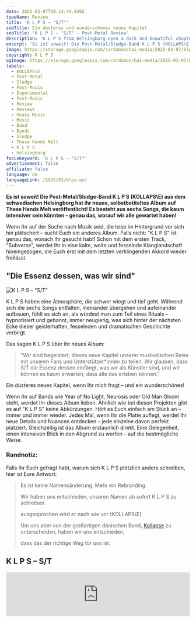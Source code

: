 ```yaml
---
date: 2025-03-07T10:14:44.649Z
typeName: Review
title: 'K L P S – "S/T"'
subTitle: Ein düsteres und wunderschönes neues Kapitel
seoTitle: 'K L P S – "S/T" – Post-Metal Review'
description: 'K L P S from Helsingborg open a dark and beautiful chapter with their self-titled new album. Listen to it right here and find out all about the record!'
excerpt: 'Es ist soweit! Die Post-Metal/Sludge-Band K L P S (KOLLAPS\E) aus dem schwedischen Helsingborg hat ihr neues, selbstbetiteltes Album auf These Hands Melt veröffentlicht! Es besteht aus sechs Songs, die kaum intensiver sein könnten – genau das, worauf wir alle gewartet haben!'
image: https://storage.googleapis.com/cardamonchai-media/2025-03-07/klps-soundsvegan-com-jpg-imagine-282828_423f3c_1024_768/640.webp
copyright: K L P S
ogImage: https://storage.googleapis.com/cardamonchai-media/2025-03-07/klps-soundsvegan-com-og-jpg-imagine-282828_4d4a47_1200_628/640.webp
labels:
  - KOLLAPS\E
  - Post-Metal
  - Sludge
  - Post-Music
  - Experimental
  - Post-Music
  - Review
  - Reviews
  - Heavy Music
  - Music
  - Band
  - Bands
  - Sludge
  - These Hands Melt
  - K L P S
  - Helsingborg
focusKeyword: 'K L P S – "S/T"'
advertisement: false
affiliate: false
language: de
languageLink: /2025/03/klps-en/
---
```


**Es ist soweit! Die Post-Metal/Sludge-Band K L P S (KOLLAPS\E) aus dem schwedischen Helsingborg hat ihr neues, selbstbetiteltes Album auf These Hands Melt veröffentlicht! Es besteht aus sechs Songs, die kaum intensiver sein könnten – genau das, worauf wir alle gewartet haben!**

Wenn Ihr auf der Suche nach Musik seid, die leise im Hintergrund vor sich hin plätschert – sucht Euch ein anderes Album. Falls nicht: "K L P S" ist genau das, wonach Ihr gesucht habt! Schon mit dem ersten Track, "Subverse", werdet Ihr in eine kalte, weite und fesselnde Klanglandschaft hineingezogen, die Euch erst mit dem letzten verklingenden Akkord wieder freilässt.

## "Die Essenz dessen, was wir sind"

![K L P S – "S/T"](https://storage.googleapis.com/cardamonchai-media/2025-03-07/klps-album-artwork-soundsvegan-com-jpg-imagine-787878_737373_1200_1200/640.webp 'K L P S – "S/T"')

K L P S haben eine Atmosphäre, die schwer wiegt und tief geht. Während sich die sechs Songs entfalten, ineinander übergehen und aufeinander aufbauen, fühlt es sich an, als würdest man zum Teil eines Rituals – hypnotisiert und gebannt, immer neugierig, was sich hinter der nächsten Ecke dieser geisterhaften, fesselnden und dramatischen Geschichte verbirgt.

Das sagen K L P S über ihr neues Album:

> "Wir sind begeistert, dieses neue Kapitel unserer musikalischen Reise mit unseren Fans und Unterstützer\*innen zu teilen. Wir glauben, dass S/T die Essenz dessen einfängt, was wir als Künstler sind, und wir können es kaum erwarten, dass alle das erleben können."

Ein düsteres neues Kapitel, wenn Ihr mich fragt – und ein wunderschönes!

Wenn Ihr auf Bands wie Year of No Light, Neurosis oder Old Man Gloom steht, werdet Ihr dieses Album lieben. Ähnlich wie bei diesen Projekten gibt es auf "K L P S" keine Abkürzungen. Hört es Euch einfach am Stück an – immer und immer wieder. Jedes Mal, wenn Ihr die Platte auflegt, werdet Ihr neue Details und Nuancen entdecken – jede einzelne davon perfekt platziert. Gleichzeitig ist das Album erstaunlich direkt. Eine Gelegenheit, einen intensiven Blick in den Abgrund zu werfen – auf die bestmögliche Weise.

### Randnotiz:

Falls Ihr Euch gefragt habt, warum sich K L P S plötzlich anders schreiben, hier ist Eure Antwort:

> Es ist keine Namensänderung. Mehr ein Rebranding.
>
> Wir haben uns entschieden, unseren Namen ab sofort K L P S zu schreiben.
>
> ausgesprochen wird er nach wie vor (KOLLAPS\E).
>
> Um uns aber von der großartigen dänischen Band, [Kollapse](https://soundsvegan.com/2021/07/kollapse-interview-en/) zu unterscheiden, haben wir uns entschieden,
>
> dass das der richtige Weg für uns ist.

## K L P S – S/T

<iframe
  style="border: 0; width: 100%; height: 120px;"
  src="https://bandcamp.com/EmbeddedPlayer/album=1655098358/size=large/bgcol=ffffff/linkcol=5c9b72/tracklist=false/artwork=small/transparent=true/"
  seamless
>
  <a href="https://kollapsemusic.bandcamp.com/album/k-l-p-s">
    K L P S by K L P S
  </a>
</iframe>
